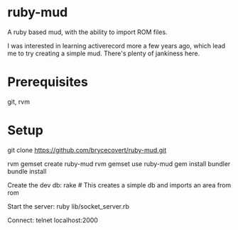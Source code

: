 ruby-mud
========

A ruby based mud, with the ability to import ROM files.

I was interested in learning activerecord more a few years ago, which lead me to try creating a simple mud. There's plenty of jankiness here.

Prerequisites
=========
git, rvm

Setup
=========

git clone https://github.com/brycecovert/ruby-mud.git 

rvm gemset create ruby-mud
rvm gemset use ruby-mud
gem install bundler
bundle install

Create the dev db:
rake # This creates a simple db and imports an area from rom

Start the server:
ruby lib/socket_server.rb

Connect:
telnet localhost:2000
